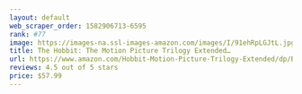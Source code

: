 ```yaml
---
layout: default 
﻿web_scraper_order: 1582906713-6595
rank: #77
image: https://images-na.ssl-images-amazon.com/images/I/91ehRpLGJtL.jpg
title: The Hobbit: The Motion Picture Trilogy Extended…
url: https://www.amazon.com/Hobbit-Motion-Picture-Trilogy-Extended/dp/B014GJBTWI/ref=zg_mw_movies-tv_77?_encoding=UTF8&psc=1&refRID=46H18T9MD3CR2HGGW70G
reviews: 4.5 out of 5 stars
price: $57.99 
---
```

